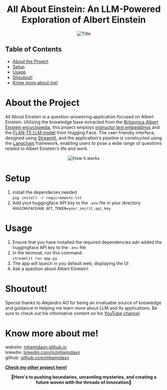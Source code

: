 <div style="text-align:center;">
    <h1>All About Einstein: An LLM-Powered Exploration of Albert Einstein</h1>
</div>

<div style="text-align:center;">
    <image src="docs/demo_gif.gif" controls title="Title"></image>
</div>

## Table of Contents
- [About the Project](#about-the-project)
- [Setup](#setup)
- [Usage](#usage)
- [Shoutout!](#shoutout)
- [Know more about me!](#know-more-about-me)

# About the Project
All About Einstein is a question-answering application focused on Albert Einstein. Utilizing the knowledge base extracted from the [Britannica Albert Einstein encyclopedia](https://www.britannica.com/biography/Albert-Einstein), this project employs [instructor text embeddings](https://huggingface.co/hkunlp/instructor-xl) and the [FLAN-T5 LLM model](https://huggingface.co/google/flan-t5-xxl) from Hugging Face. The user-friendly interface, designed using [Streamlit](https://streamlit.io/), and the application's pipeline is constructed using the [Langchain](https://python.langchain.com/docs/get_started/introduction.html) framework, enabling users to pose a wide range of questions related to Albert Einstein's life and work.

<div style="text-align:center;">
    <image src="docs/how it work.jpg" controls title="How it works"></image>
</div>

# Setup
1. install the dependecies needed\
   ```pip install -r requirements.txt```
2. Add yout huggingface API key to the `.env` file in your directory \
   ```HUGGINGFACEHUB_API_TOKEN=your_secrit_api_key```

# Usage
1. Ensure that you have installed the required dependencies adn added the huggingface API key to the `.env` file
2. In the terminal, run this command:\
   ```streamlit run app.py```
3. The app will launch in you default web, displaying the UI
4. Ask a question about Albert Einstein!

# Shoutout!
Special thanks to Alejandro AO for being an invaluable source of knowledge and guidance in helping me learn more about LLM and its applications. Be sure to check out his informative content on his [YouTube channel](https://www.youtube.com/@alejandro_ao)

# Know more about me!
website: [mhamidasn.github.io](https://mhamidasn.github.io/)\
linkedin: [linkedin.com/in/mhamidasn](https://www.linkedin.com/in/mhamidasn/)\
github: [github.com/mhamidasn](https://github.com/mhamidasn)

[**Check my other project here!**](https://mhamidasn.github.io/portfolio/)

<p align="center">
  <strong>🌌Here's to pushing boundaries, unraveling mysteries, and creating a future woven with the threads of innovation🌌</strong>
</p>